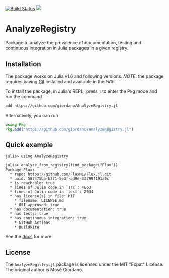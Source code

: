 [![Build Status](https://giordano.github.io/AnalyzeRegistry.jl/workflows/CI/badge.svg)](https://giordano.github.io/AnalyzeRegistry.jl/actions?query=workflow%3ACI)
[![](https://img.shields.io/badge/docs-dev-blue.svg)](https://github.com/giordano/AnalyzeRegistry.jl/dev)


# AnalyzeRegistry

Package to analyze the prevalence of documentation, testing and continuous
integration in Julia packages in a given registry.

## Installation

The package works on Julia v1.6 and following versions.  *NOTE*: the package
requires having [Git](https://git-scm.com/) installed and available in the
`PATH`.

To install the package, in Julia's REPL, press `]` to enter the Pkg mode and run
the command

```
add https://github.com/giordano/AnalyzeRegistry.jl
```

Alternatively, you can run

```julia
using Pkg
Pkg.add("https://github.com/giordano/AnalyzeRegistry.jl")
```

## Quick example

```jldoctest
julia> using AnalyzeRegistry

julia> analyze_from_registry(find_package("Flux"))
Package Flux:
  * repo: https://github.com/FluxML/Flux.jl.git
  * uuid: 587475ba-b771-5e3f-ad9e-33799f191a9c
  * is reachable: true
  * lines of Julia code in `src`: 4863
  * lines of Julia code in `test`: 2034
  * has license(s) in file: MIT
    * filename: LICENSE.md
    * OSI approved: true
  * has documentation: true
  * has tests: true
  * has continuous integration: true
    * GitHub Actions
    * Buildkite

```

See the [docs](https://github.com/giordano/AnalyzeRegistry.jl/dev) for more!

## License

The `AnalyzeRegistry.jl` package is licensed under the MIT "Expat" License.  The
original author is Mosè Giordano.
